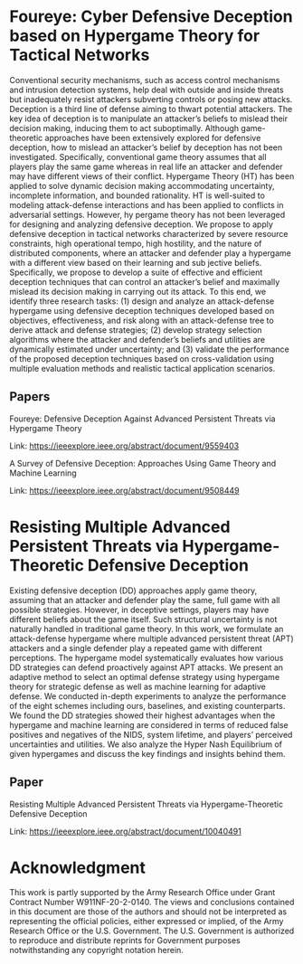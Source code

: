 # Foureye: Cyber Defensive Deception based on Hypergame Theory for Tactical Networks

Conventional security mechanisms, such as access control mechanisms and intrusion detection systems, help deal with outside and inside threats but inadequately resist attackers subverting controls or posing new attacks. Deception is a third line of defense aiming to thwart potential attackers. The key idea of deception is to manipulate an attacker’s beliefs to mislead their decision making, inducing them to act suboptimally. Although game-theoretic approaches have been extensively explored for defensive deception, how to mislead an attacker’s belief by deception has not been investigated. Specifically, conventional game theory assumes that all players play the same game whereas in real life an attacker and defender may have different views of their conflict. Hypergame Theory (HT) has been applied to solve dynamic decision making accommodating uncertainty, incomplete information, and bounded rationality. HT is well-suited to modeling attack-defense interactions and has been applied to conflicts in adversarial settings. However, hy pergame theory has not been leveraged for designing and analyzing defensive deception. We propose to apply defensive deception in tactical networks characterized by severe resource constraints, high operational tempo, high hostility, and the nature of distributed components, where an attacker and defender play a hypergame with a different view based on their learning and sub jective beliefs. Specifically, we propose to develop a suite of effective and efficient deception techniques that can control an attacker’s belief and maximally mislead its decision making in carrying out its attack. To this end, we identify three research tasks: (1) design and analyze an attack-defense hypergame using defensive deception techniques developed based on objectives, effectiveness, and risk along with an attack-defense tree to derive attack and defense strategies; (2) develop strategy selection algorithms where the attacker and defender’s beliefs and utilities are dynamically estimated under uncertainty; and (3) validate the performance of the proposed deception techniques based on cross-validation using multiple evaluation methods and realistic tactical application scenarios.

## Papers
Foureye: Defensive Deception Against Advanced Persistent Threats via Hypergame Theory

Link: https://ieeexplore.ieee.org/abstract/document/9559403

A Survey of Defensive Deception: Approaches Using Game Theory and Machine Learning

Link: https://ieeexplore.ieee.org/abstract/document/9508449

# Resisting Multiple Advanced Persistent Threats via Hypergame-Theoretic Defensive Deception

Existing defensive deception (DD) approaches apply game theory, assuming that an attacker and defender play the same, full game with all possible strategies. However, in deceptive settings, players may have different beliefs about the game itself. Such structural uncertainty is not naturally handled in traditional game theory. In this work, we formulate an attack-defense hypergame where multiple advanced persistent threat (APT) attackers and a single defender play a repeated game with different perceptions. The hypergame model systematically evaluates how various DD strategies can defend proactively against APT attacks. We present an adaptive method to select an optimal defense strategy using hypergame theory for strategic defense as well as machine learning for adaptive defense. We conducted in-depth experiments to analyze the performance of the eight schemes including ours, baselines, and existing counterparts. We found the DD strategies showed their highest advantages when the hypergame and machine learning are considered in terms of reduced false positives and negatives of the NIDS, system lifetime, and players’ perceived uncertainties and utilities. We also analyze the Hyper Nash Equilibrium of given hypergames and discuss the key findings and insights behind them.

## Paper
Resisting Multiple Advanced Persistent Threats via Hypergame-Theoretic Defensive Deception

Link: https://ieeexplore.ieee.org/abstract/document/10040491

# Acknowledgment
This work is partly supported by the Army Research Office under Grant Contract Number W911NF-20-2-0140. The views and conclusions contained in this document are those of the authors and should not be interpreted as representing the official policies, either expressed or implied, of the Army Research Office or the U.S. Government. The U.S. Government is authorized to reproduce and distribute reprints for Government purposes notwithstanding any copyright notation herein.

